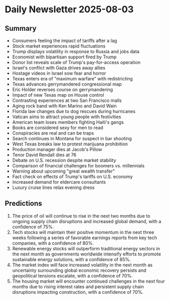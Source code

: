 # Daily Newsletter 2025-08-03

## Summary

- Consumers feeling the impact of tariffs after a lag
- Stock market experiences rapid fluctuations
- Trump displays volatility in response to Russia and jobs data
- Economist with bipartisan support fired by Trump
- Donor list reveals scale of Trump's pay-for-access operation
- Israel's conflict with Gaza drives away allies
- Hostage videos in Israel sow fear and horror
- Texas enters era of "maximum warfare" with redistricting
- Texas advances gerrymandered congressional map
- Eric Holder reverses course on gerrymandering
- Impact of new Texas map on House control
- Contrasting experiences at two San Francisco malls
- Aging rock band with Ken Marino and David Wain
- Florida law changes due to dog rescues during hurricanes
- Vatican aims to attract young people with festivities
- American team loses members fighting Haiti's gangs
- Books are considered sexy for men to read
- Conspiracies are real and can be traps
- Search continues in Montana for suspect in bar shooting
- West Texas breaks law to protest marijuana prohibition
- Production manager dies at Jacob's Pillow
- Tenor David Rendall dies at 76
- Debate on U.S. recession despite market stability
- Comparison of financial challenges for boomers vs. millennials
- Warning about upcoming "great wealth transfer"
- Fact check on effects of Trump's tariffs on U.S. economy
- Increased demand for eldercare consultants
- Luxury cruise lines relax evening dress

## Predictions

1. The price of oil will continue to rise in the next two months due to ongoing supply chain disruptions and increased global demand, with a confidence of 75%.
2. Tech stocks will maintain their positive momentum in the next three weeks following a series of favorable earnings reports from key tech companies, with a confidence of 80%.
3. Renewable energy stocks will outperform traditional energy sectors in the next month as governments worldwide intensify efforts to promote sustainable energy solutions, with a confidence of 85%.
4. The market index will face increased volatility in the next month as uncertainty surrounding global economic recovery persists and geopolitical tensions escalate, with a confidence of 70%.
5. The housing market will encounter continued challenges in the next four months due to rising interest rates and persistent supply chain disruptions impacting construction, with a confidence of 70%.
